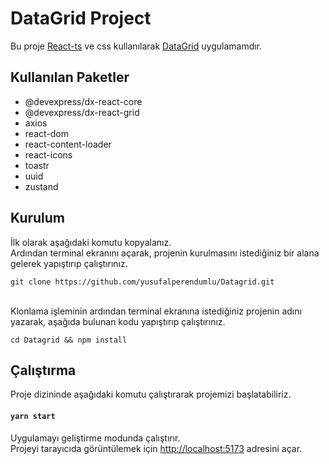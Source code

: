 # DataGrid Project

Bu proje [React-ts](https://vitejs.dev/) ve css kullanılarak [DataGrid](https://js.devexpress.com/Demos/WidgetsGallery/Demo/DataGrid/Overview/React/Light/) uygulamamdır.

## Kullanılan Paketler

<ul>
  <li>@devexpress/dx-react-core</li>
  <li>@devexpress/dx-react-grid</li>
  <li>axios</li>
  <li>react-dom</li>
  <li>react-content-loader</li>
  <li>react-icons</li>
  <li>toastr</li>
  <li>uuid</li>
  <li>zustand</li>
</ul>

## Kurulum

İlk olarak aşağıdaki komutu kopyalanız. 
<br />
Ardından terminal ekranını açarak, projenin kurulmasını istediğiniz bir alana gelerek yapıştırıp çalıştırınız.

```
git clone https://github.com/yusufalperendumlu/Datagrid.git
```
<br />
Klonlama işleminin ardından terminal ekranına istediğiniz projenin adını yazarak, aşağıda bulunan kodu yapıştırıp çalıştırınız.

```
cd Datagrid && npm install 
```

## Çalıştırma

Proje dizininde aşağıdaki komutu çalıştırarak projemizi başlatabiliriz.

#### `yarn start`

Uygulamayı geliştirme modunda çalıştırır.\
Projeyi tarayıcıda görüntülemek için [http://localhost:5173](http://localhost:5173/home) adresini açar.
